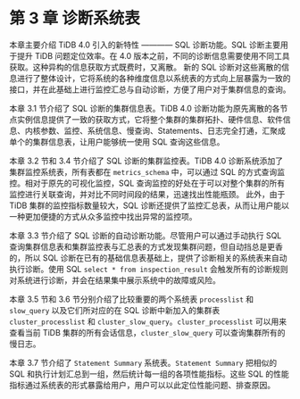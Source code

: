 # 第 3 章 诊断系统表

本章主要介绍 TiDB 4.0 引入的新特性 ———— SQL 诊断功能。SQL 诊断主要用于提升 TiDB 问题定位效率。在 4.0 版本之前，不同的诊断信息需要使用不同工具获取。这种异构的信息获取方式既费时，又离散。
新的 SQL 诊断对这些离散的信息进行了整体设计，它将系统的各种维度信息以系统表的方式向上层暴露为一致的接口，并在此基础上进行监控汇总与自动诊断，方便了用户对于集群信息的查询。

本章 3.1 节介绍了 SQL 诊断的集群信息表。TiDB 4.0 诊断功能为原先离散的各节点实例信息提供了一致的获取方式，它将整个集群的集群拓扑、硬件信息、软件信息、内核参数、监控、系统信息、慢查询、Statements、日志完全打通，汇聚成单个的集群信息表，让用户能够统一使用 SQL 查询这些信息。

本章 3.2 节和 3.4 节介绍了 SQL 诊断的集群监控表。TiDB 4.0 诊断系统添加了集群监控系统表，所有表都在 `metrics_schema` 中，可以通过 SQL 的方式查询监控。相对于原先的可视化监控，SQL 查询监控的好处在于可以对整个集群的所有监控进行关联查询，并对比不同时间段的结果，迅速找出性能瓶颈。
此外，由于 TiDB 集群的监控指标数量较大，SQL 诊断还提供了监控汇总表，从而让用户能以一种更加便捷的方式从众多监控中找出异常的监控项。

本章 3.3 节介绍了 SQL 诊断的自动诊断功能。尽管用户可以通过手动执行 SQL 查询集群信息表和集群监控表与汇总表的方式发现集群问题，但自动挡总是更香的，所以 SQL 诊断在已有的基础信息表基础上，提供了诊断相关的系统表来自动执行诊断。使用 SQL `select * from inspection_result` 会触发所有的诊断规则对系统进行诊断，并会在结果集中展示系统中的故障或风险。

本章 3.5 节和 3.6 节分别介绍了比较重要的两个系统表 `processlist` 和 `slow_query` 以及它们所对应的在 SQL 诊断中新加入的集群表 `cluster_processlist` 和 `cluster_slow_query`。`cluster_processlist` 可以用来查看当前 TiDB 集群的所有会话信息，`cluster_slow_query` 可以查询集群所有的慢日志。

本章 3.7 节介绍了 `Statement Summary` 系统表。`Statement Summary` 把相似的 SQL 和执行计划汇总到一组，然后统计每一组的各项性能指标。这些 SQL 的性能指标通过系统表的形式暴露给用户，用户可以以此定位性能问题、排查原因。
